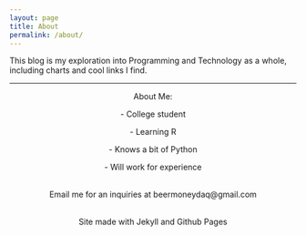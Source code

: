 ```yaml
---
layout: page
title: About
permalink: /about/
---
```

This blog is my exploration into Programming and Technology as a whole, including charts and cool links I find.



---

<div style="text-align:center;">
About Me:
<p>
- College student
<p>
- Learning R
<p>
- Knows a bit of Python
<p>
- Will work for experience
<p>
<br>
Email me for an inquiries at beermoneydaq@gmail.com


<br>
<br>

Site made with Jekyll and Github Pages
